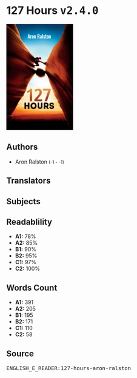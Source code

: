 # 127 Hours <kbd>v2.4.0</kbd>

![](./cover.medium.jpg "")

## Authors


 - Aron Ralston <small>(-1 - -1)</small>

## Translators



## Subjects



## Readablility


 - **A1:** 78%
 - **A2:** 85%
 - **B1:** 90%
 - **B2:** 95%
 - **C1:** 97%
 - **C2:** 100%

## Words Count


 - **A1:** 391
 - **A2:** 205
 - **B1:** 195
 - **B2:** 171
 - **C1:** 110
 - **C2:** 58

## Source


<kbd>ENGLISH_E_READER:127-hours-aron-ralston</kbd>

